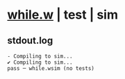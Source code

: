 # [while.w](../../../../examples/tests/valid/while.w) | test | sim

## stdout.log
```log
- Compiling to sim...
✔ Compiling to sim...
pass ─ while.wsim (no tests)
```

